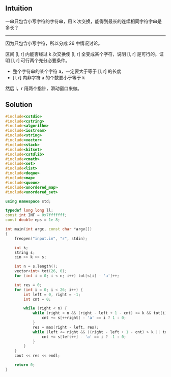 ## Intuition

一串只包含小写字符的字符串，用 k 次交换，能得到最长的连续相同字符字串是多长？

----

因为只包含小写字符，所以分成 26 中情况讨论。

区间 [l, r] 内能否经过 k 次交换使 [l, r] 全变成某个字符，说明 [l, r] 是可行的。证明 [l, r] 可行两个充分必要条件。

- 整个字符串的某个字符 a，一定要大于等于 [l, r] 的长度
- [l, r] 内非字符 a 的个数要小于等于 k

然后 l，r 用两个指针，滑动窗口来做。

## Solution

```cpp
#include<cstdio>
#include<cstring>
#include<algorithm>
#include<iostream>
#include<string>
#include<vector>
#include<stack>
#include<bitset>
#include<cstdlib>
#include<cmath>
#include<set>
#include<list>
#include<deque>
#include<map>
#include<queue>
#include<unordered_map>
#include<unordered_set>

using namespace std;

typedef long long ll;
const int INF = 0x7fffffff;
const double eps = 1e-8;

int main(int argc, const char *argv[])
{
    freopen("input.in", "r", stdin);

    int k;
    string s;
    cin >> k >> s;

    int n = s.length();
    vector<int> tot(26, 0);
    for (int i = 0; i < n; i++) tot[s[i] - 'a']++;

    int res = 0;
    for (int i = 0; i < 26; i++) {
        int left = 0, right = -1;
        int cnt = 0;

        while (right < n) {
            while (right < n && (right - left + 1 - cnt) <= k && tot[i] >= (right - left + 1)) {
                cnt += s[++right] - 'a' == i ? 1 : 0;
            }
            res = max(right - left, res);
            while (left <= right && ((right - left + 1 - cnt) > k || tot[i] < (right - left + 1))) {
                cnt += s[left++] - 'a' == i ? -1 : 0;
            }
        }
    }
    cout << res << endl;

    return 0;
}
```